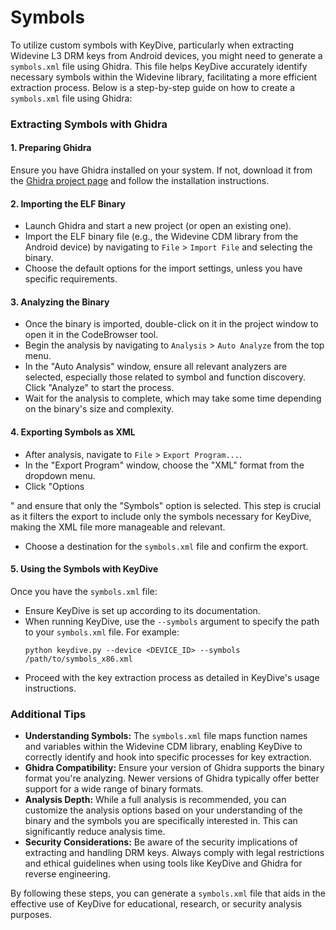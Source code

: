 # Symbols

To utilize custom symbols with KeyDive, particularly when extracting Widevine L3 DRM keys from Android devices, you might need to generate a `symbols.xml` file using Ghidra. This file helps KeyDive accurately identify necessary symbols within the Widevine library, facilitating a more efficient extraction process. Below is a step-by-step guide on how to create a `symbols.xml` file using Ghidra:

### Extracting Symbols with Ghidra

#### 1. Preparing Ghidra
Ensure you have Ghidra installed on your system. If not, download it from the [Ghidra project page](https://ghidra-sre.org/) and follow the installation instructions.

#### 2. Importing the ELF Binary
- Launch Ghidra and start a new project (or open an existing one).
- Import the ELF binary file (e.g., the Widevine CDM library from the Android device) by navigating to `File` > `Import File` and selecting the binary.
- Choose the default options for the import settings, unless you have specific requirements.

#### 3. Analyzing the Binary
- Once the binary is imported, double-click on it in the project window to open it in the CodeBrowser tool.
- Begin the analysis by navigating to `Analysis` > `Auto Analyze` from the top menu.
- In the "Auto Analysis" window, ensure all relevant analyzers are selected, especially those related to symbol and function discovery. Click "Analyze" to start the process.
- Wait for the analysis to complete, which may take some time depending on the binary's size and complexity.

#### 4. Exporting Symbols as XML
- After analysis, navigate to `File` > `Export Program...`.
- In the "Export Program" window, choose the "XML" format from the dropdown menu.
- Click "Options

" and ensure that only the "Symbols" option is selected. This step is crucial as it filters the export to include only the symbols necessary for KeyDive, making the XML file more manageable and relevant.
- Choose a destination for the `symbols.xml` file and confirm the export.

#### 5. Using the Symbols with KeyDive
Once you have the `symbols.xml` file:

- Ensure KeyDive is set up according to its documentation.
- When running KeyDive, use the `--symbols` argument to specify the path to your `symbols.xml` file. For example:
  ```shell
  python keydive.py --device <DEVICE_ID> --symbols /path/to/symbols_x86.xml
  ```
- Proceed with the key extraction process as detailed in KeyDive's usage instructions.

### Additional Tips

- **Understanding Symbols:** The `symbols.xml` file maps function names and variables within the Widevine CDM library, enabling KeyDive to correctly identify and hook into specific processes for key extraction.
- **Ghidra Compatibility:** Ensure your version of Ghidra supports the binary format you're analyzing. Newer versions of Ghidra typically offer better support for a wide range of binary formats.
- **Analysis Depth:** While a full analysis is recommended, you can customize the analysis options based on your understanding of the binary and the symbols you are specifically interested in. This can significantly reduce analysis time.
- **Security Considerations:** Be aware of the security implications of extracting and handling DRM keys. Always comply with legal restrictions and ethical guidelines when using tools like KeyDive and Ghidra for reverse engineering.

By following these steps, you can generate a `symbols.xml` file that aids in the effective use of KeyDive for educational, research, or security analysis purposes.